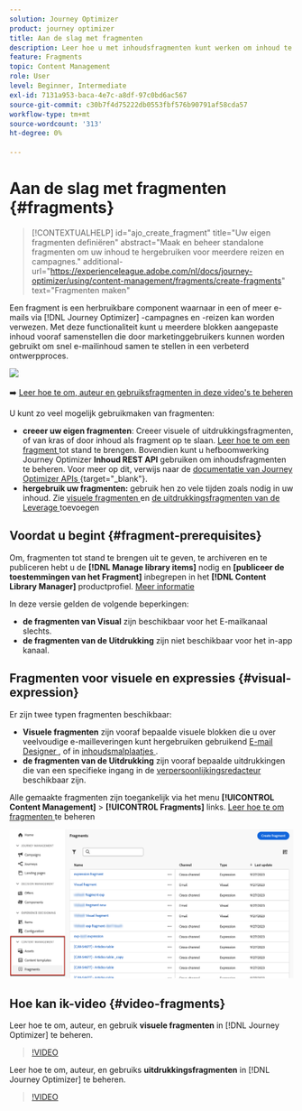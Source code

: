 ```yaml
---
solution: Journey Optimizer
product: journey optimizer
title: Aan de slag met fragmenten
description: Leer hoe u met inhoudsfragmenten kunt werken om inhoud te hergebruiken in Journey Optimizer-campagnes en -reizen
feature: Fragments
topic: Content Management
role: User
level: Beginner, Intermediate
exl-id: 7131a953-baca-4e7c-a8df-97c0bd6ac567
source-git-commit: c30b7f4d75222db0553fbf576b90791af58cda57
workflow-type: tm+mt
source-wordcount: '313'
ht-degree: 0%

---
```


# Aan de slag met fragmenten {#fragments}

>[!CONTEXTUALHELP]
>id="ajo_create_fragment"
>title="Uw eigen fragmenten definiëren"
>abstract="Maak en beheer standalone fragmenten om uw inhoud te hergebruiken voor meerdere reizen en campagnes."
>additional-url="https://experienceleague.adobe.com/nl/docs/journey-optimizer/using/content-management/fragments/create-fragments" text="Fragmenten maken"

Een fragment is een herbruikbare component waarnaar in een of meer e-mails via [!DNL Journey Optimizer] -campagnes en -reizen kan worden verwezen. Met deze functionaliteit kunt u meerdere blokken aangepaste inhoud vooraf samenstellen die door marketinggebruikers kunnen worden gebruikt om snel e-mailinhoud samen te stellen in een verbeterd ontwerpproces.

![](../rn/assets/do-not-localize/fragments.gif)

➡️ [ Leer hoe te om, auteur en gebruiksfragmenten in deze video&#39;s te beheren ](#video-fragments)

U kunt zo veel mogelijk gebruikmaken van fragmenten:

* **creeer uw eigen fragmenten**: Creeer visuele of uitdrukkingsfragmenten, of van kras of door inhoud als fragment op te slaan. [ Leer hoe te om een fragment ](#create-fragments) tot stand te brengen. Bovendien kunt u hefboomwerking Journey Optimizer **Inhoud REST API** gebruiken om inhoudsfragmenten te beheren. Voor meer op dit, verwijs naar de [ documentatie van Journey Optimizer APIs ](https://developer.adobe.com/journey-optimizer-apis/references/content/){target="_blank"}.
* **hergebruik uw fragmenten:** gebruik hen zo vele tijden zoals nodig in uw inhoud. Zie [ visuele fragmenten ](../email/use-visual-fragments.md) en [ de uitdrukkingsfragmenten van de Leverage ](../personalization/use-expression-fragments.md) toevoegen

## Voordat u begint {#fragment-prerequisites}

Om, fragmenten tot stand te brengen uit te geven, te archiveren en te publiceren hebt u de **[!DNL Manage library items]** nodig en **[publiceer de toestemmingen van het Fragment]** inbegrepen in het **[!DNL Content Library Manager]** productprofiel. [Meer informatie](../administration/ootb-product-profiles.md#content-library-manager)

In deze versie gelden de volgende beperkingen:

* **de fragmenten van Visual** zijn beschikbaar voor het E-mailkanaal slechts.
* **de fragmenten van de Uitdrukking** zijn niet beschikbaar voor het in-app kanaal.

## Fragmenten voor visuele en expressies {#visual-expression}

Er zijn twee typen fragmenten beschikbaar:

* **Visuele fragmenten** zijn vooraf bepaalde visuele blokken die u over veelvoudige e-mailleveringen kunt hergebruiken gebruikend [ E-mail Designer ](../email/get-started-email-design.md), of in [ inhoudsmalplaatjes ](../email/use-email-templates.md).
* **de fragmenten van de Uitdrukking** zijn vooraf bepaalde uitdrukkingen die van een specifieke ingang in de [ verpersoonlijkingsredacteur ](../personalization/personalization-build-expressions.md) beschikbaar zijn.

Alle gemaakte fragmenten zijn toegankelijk via het menu **[!UICONTROL Content Management]** > **[!UICONTROL Fragments]** links. [ Leer hoe te om fragmenten ](../content-management/manage-fragments.md) te beheren

![](assets/fragment-list.png)

## Hoe kan ik-video {#video-fragments}

Leer hoe te om, auteur, en gebruik **visuele fragmenten** in [!DNL Journey Optimizer] te beheren.

>[!VIDEO](https://video.tv.adobe.com/v/3419932/?quality=12)

Leer hoe te om, auteur, en gebruiks **uitdrukkingsfragmenten** in [!DNL Journey Optimizer] te beheren.

>[!VIDEO](https://video.tv.adobe.com/v/3424587/?quality=12)
